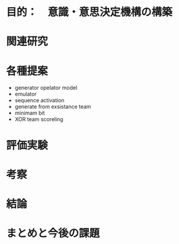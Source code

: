# 目的：　意識・意思決定機構の構築

# 関連研究

# 各種提案
- generator opelator model
- emulator
- sequence activation
- generate from exsistance team
- minimam bit
- XOR team scoreling
# 評価実験

# 考察

# 結論

# まとめと今後の課題